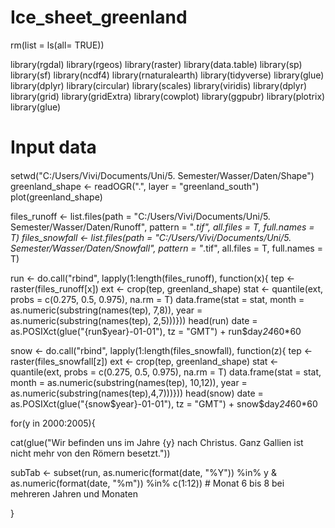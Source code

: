 # Ice_sheet_greenland

rm(list = ls(all= TRUE))

library(rgdal)
library(rgeos)
library(raster)
library(data.table)
library(sp)
library(sf)
library(ncdf4)
library(rnaturalearth)
library(tidyverse)
library(glue)
library(dplyr)
library(circular)
library(scales)
library(viridis)
library(dplyr)
library(grid)
library(gridExtra)
library(cowplot)
library(ggpubr)
library(plotrix)
library(glue)

####
# Input data ####
####

setwd("C:/Users/Vivi/Documents/Uni/5. Semester/Wasser/Daten/Shape")
greenland_shape <- readOGR(".", layer = "greenland_south")
plot(greenland_shape)

files_runoff <- list.files(path = "C:/Users/Vivi/Documents/Uni/5. Semester/Wasser/Daten/Runoff", pattern = "*.tif", all.files = T, full.names = T)
files_snowfall <- list.files(path = "C:/Users/Vivi/Documents/Uni/5. Semester/Wasser/Daten/Snowfall", pattern = "*.tif", all.files = T, full.names = T)


run <- do.call("rbind", lapply(1:length(files_runoff), function(x){
  tep <- raster(files_runoff[x])
  ext <- crop(tep, greenland_shape)
  stat <- quantile(ext, probs = c(0.275, 0.5, 0.975), na.rm = T)
  data.frame(stat = stat, month = as.numeric(substring(names(tep), 7,8)),
             year = as.numeric(substring(names(tep), 2,5)))}))
head(run)
date = as.POSIXct(glue("{run$year}-01-01"), tz = "GMT") + run$day*24*60*60


snow <- do.call("rbind", lapply(1:length(files_snowfall), function(z){
  tep <- raster(files_snowfall[z])
  ext <- crop(tep, greenland_shape)
  stat <- quantile(ext, probs = c(0.275, 0.5, 0.975), na.rm = T)
  data.frame(stat = stat, month = as.numeric(substring(names(tep), 10,12)),
             year = as.numeric(substring(names(tep),4,7)))}))
head(snow)
date = as.POSIXct(glue("{snow$year}-01-01"), tz = "GMT") + snow$day*24*60*60


for(y in 2000:2005){
  
cat(glue("Wir befinden uns im Jahre {y} nach Christus. Ganz Gallien ist nicht mehr von den Römern besetzt."))
  
subTab <- subset(run, as.numeric(format(date, "%Y")) %in% y &
                     as.numeric(format(date, "%m")) %in% c(1:12)) # Monat 6 bis 8 bei mehreren Jahren und Monaten



  
    
}  

